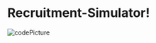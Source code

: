 # Recruitment-Simulator!

![codePicture](https://user-images.githubusercontent.com/81934015/197012957-3d052056-0ccb-4190-874c-e7716fab05b3.png)
